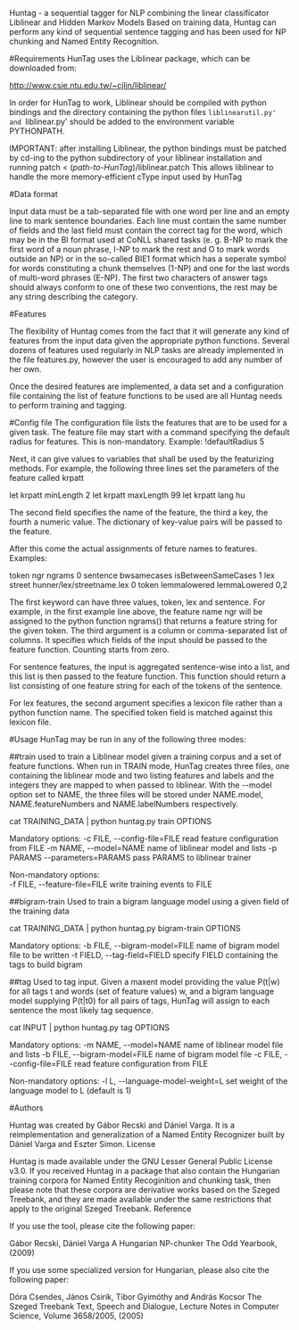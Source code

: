 Huntag - a sequential tagger for NLP combining the linear classificator Liblinear and Hidden Markov Models
Based on training data, Huntag can perform any kind of sequential sentence
tagging and has been used for NP chunking and Named Entity Recognition.

#Requirements
HunTag uses the Liblinear package, which can be downloaded from:

http://www.csie.ntu.edu.tw/~cjlin/liblinear/

In order for HunTag to work, Liblinear should be compiled with python bindings and the directory containing the python files `liblinearutil.py' and `liblinear.py' should be added to the environment variable PYTHONPATH.

IMPORTANT: after installing Liblinear, the python bindings must be patched by cd-ing to the python subdirectory of your liblinear installation and running
patch < (*path-to-HunTag*)/liblinear.patch
This allows liblinear to handle the more memory-efficient cType input used by HunTag

#Data format

Input data must be a tab-separated file with one word per line and an empty
line to mark sentence boundaries. Each line must contain the same number of
fields and the last field must contain the correct tag for the word, which
may be in the BI format used at CoNLL shared tasks (e. g. B-NP to mark the
first word of a noun phrase, I-NP to mark the rest and O to mark words
outside an NP) or in the so-called BIE1 format which has a seperate symbol
for words constituting a chunk themselves (1-NP) and one for the last words
of multi-word phrases (E-NP). The first two characters of answer tags
should always conform to one of these two conventions, the rest may be any
string describing the category. 

#Features

The flexibility of Huntag comes from the fact that it will generate any kind
of features from the input data given the appropriate python functions.
Several dozens of features used regularly in NLP tasks are already
implemented in the file features.py, however the user is encouraged to add
any number of her own.

Once the desired features are implemented, a data set and a configuration
file containing the list of feature functions to be used are all Huntag
needs to perform training and tagging.

#Config file
The configuration file lists the features that are to be used for a given task. The feature file may start with a command specifying the default radius for features. This is non-mandatory. Example:
!defaultRadius 5

Next, it can give values to variables that shall be used by the featurizing methods.
For example, the following three lines set the parameters of the feature called krpatt

let krpatt minLength 2
let krpatt maxLength 99
let krpatt lang hu

The second field specifies the name of the feature, the third a key, the fourth a numeric value. The dictionary of key-value pairs will be passed to the feature.

After this come the actual assignments of feture names to features. Examples:

token ngr ngrams 0
sentence bwsamecases isBetweenSameCases 1
lex street hunner/lex/streetname.lex 0
token lemmalowered lemmaLowered 0,2

The first keyword can have three values, token, lex and sentence. For example, in the first example line above, the feature name ngr will be assigned to the python function ngrams() that returns a feature string for the given token. The third argument is a column or comma-separated list of columns. It specifies which fields of the input should be passed to the feature function. Counting starts from zero.

For sentence features, the input is aggregated sentence-wise into a list, and this list is then passed to the feature function. This function should return a list consisting of one feature string for each of the tokens of the sentence.

For lex features, the second argument specifies a lexicon file rather than a python function name. The specified token field is matched against this lexicon file.


#Usage
HunTag may be run in any of the following three modes:

##train
used to train a Liblinear model given a training corpus and a set of feature functions. When run in TRAIN mode, HunTag creates three files, one containing the liblinear mode and two listing features and labels and the integers they are mapped to when passed to liblinear. With the --model option set to NAME, the three files will be stored under NAME.model, NAME.featureNumbers and NAME.labelNumbers respectively.

cat TRAINING_DATA | python huntag.py train OPTIONS

Mandatory options:
    -c FILE, --config-file=FILE
        read feature configuration from FILE
    -m NAME, --model=NAME
        name of liblinear model and lists
    -p PARAMS --parameters=PARAMS
        pass PARAMS to liblinear trainer

Non-mandatory options:    
    -f FILE, --feature-file=FILE
        write training events to FILE


##bigram-train
Used to train a bigram language model using a given field of the training data

cat TRAINING_DATA | python huntag.py bigram-train OPTIONS

Mandatory options:
    -b FILE, --bigram-model=FILE
        name of bigram model file to be written
    -t FIELD, --tag-field=FIELD
        specify FIELD containing the tags to build bigram

##tag
Used to tag input. Given a maxent model providing the value P(t|w) for all tags t and words (set of feature values) w, and a bigram language model supplying P(t|t0) for all pairs of tags, HunTag will assign to each sentence the most likely tag sequence.

cat INPUT | python huntag.py tag OPTIONS

Mandatory options:
    -m NAME, --model=NAME
        name of liblinear model file and lists
    -b FILE, --bigram-model=FILE
        name of bigram model file
    -c FILE, --config-file=FILE
        read feature configuration from FILE

Non-mandatory options:
    -l L, --language-model-weight=L
        set weight of the language model to L (default is 1)

#Authors

Huntag was created by Gábor Recski and Dániel Varga. It is a reimplementation and generalization of a Named Entity Recognizer built by Dániel Varga and Eszter Simon.
License

Huntag is made available under the GNU Lesser General Public License v3.0. If you received Huntag in a package that also contain the Hungarian training corpora for Named Entity Recoginition and chunking task, then please note that these corpora are derivative works based on the Szeged Treebank, and they are made available under the same restrictions that apply to the original Szeged Treebank.
Reference

If you use the tool, please cite the following paper:

Gábor Recski, Dániel Varga
A Hungarian NP-chunker
The Odd Yearbook, (2009)

If you use some specialized version for Hungarian, please also cite the following paper:

Dóra Csendes, János Csirik, Tibor Gyimóthy and András Kocsor
The Szeged Treebank
Text, Speech and Dialogue, Lecture Notes in Computer Science, Volume 3658/2005, (2005)
